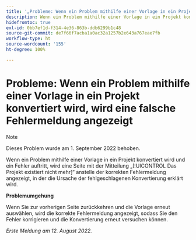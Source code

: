 ```yaml
---
title: '„Probleme: Wenn ein Problem mithilfe einer Vorlage in ein Projekt konvertiert wird, wird eine falsche Fehlermeldung angezeigt“'
description: Wenn ein Problem mithilfe einer Vorlage in ein Projekt konvertiert wird und ein Fehler auftritt, wird eine Seite mit der Mitteilung „Das Projekt existiert nicht mehr“ anstelle der korrekten Fehlermeldung angezeigt, in der die Ursache der fehlgeschlagenen Konvertierung erklärt wird.
hidefromtoc: true
exl-id: 0bb7ef1d-f314-4e36-863b-ddb6299b1c48
source-git-commit: de7f66f7acba1a0ac32a1257b2e643a767eae7fb
workflow-type: ht
source-wordcount: '155'
ht-degree: 100%

---
```


# Probleme: Wenn ein Problem mithilfe einer Vorlage in ein Projekt konvertiert wird, wird eine falsche Fehlermeldung angezeigt

>[!NOTE]
>
>Dieses Problem wurde am 1. September 2022 behoben.

Wenn ein Problem mithilfe einer Vorlage in ein Projekt konvertiert wird und ein Fehler auftritt, wird eine Seite mit der Mitteilung „[!UICONTROL Das Projekt existiert nicht mehr]“ anstelle der korrekten Fehlermeldung angezeigt, in der die Ursache der fehlgeschlagenen Konvertierung erklärt wird.

**Problemumgehung**

Wenn Sie zur vorherigen Seite zurückkehren und die Vorlage erneut auswählen, wird die korrekte Fehlermeldung angezeigt, sodass Sie den Fehler korrigieren und die Konvertierung erneut versuchen können.

_Erste Meldung am 12. August 2022._
